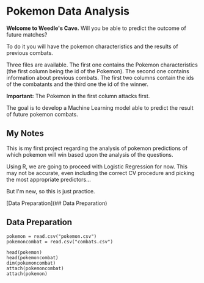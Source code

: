 # Pokemon Data Analysis

**Welcome to Weedle's Cave.**  Will you be able to predict the outcome of future matches?

To do it you will have the pokemon characteristics and the results of previous combats.

Three files are available. The first one contains the Pokemon characteristics (the first column being the id of the Pokemon). The second one contains information about previous combats. The first two columns contain the ids of the combatants and the third one the id of the winner. 

**Important:** The Pokemon in the first column attacks first.

The goal is to develop a Machine Learning model able to predict the result of future pokemon combats.

## My Notes

This is my first project regarding the analysis of pokemon predictions of which pokemon will win based upon the analysis of the questions.  

Using R, we are going to proceed with Logistic Regression for now.  This may not be accurate, even including the correct CV procedure and picking
the most appropriate predictors... 

But I'm new, so this is just practice.

[Data Preparation](## Data Preparation)

## Data Preparation

```
pokemon = read.csv("pokemon.csv")
pokemoncombat = read.csv("combats.csv")

head(pokemon)
head(pokemoncombat)
dim(pokemoncombat)
attach(pokemoncombat)
attach(pokemon)
```
